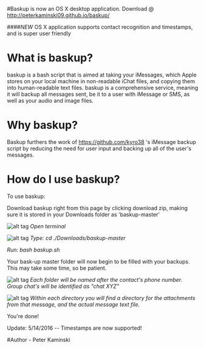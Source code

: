 #Baskup is now an OS X desktop application. Download @ http://peterkaminski09.github.io/baskup/
  
####*NEW* OS X application supports contact recognition and timestamps, and is super user friendly

# What is baskup?

baskup is a bash script that is aimed at taking your iMessages, which Apple stores on your local machine in non-readable iChat files, and copying them into human-readable text files.
baskup is a comprehensive service, meaning it will backup all messages sent, be it to a user with iMessage or SMS, as well as your audio and image files. 

# Why baskup? 

Baskup furthers the work of https://github.com/kyro38 's iMessage backup script by reducing the need for user input and backing up all of the user's messages. 

# How do I use baskup? 

To use baskup:

Download baskup right from this page by clicking download zip, making sure it is stored in your Downloads folder as 'baskup-master'

![alt tag](https://cloud.githubusercontent.com/assets/5935411/8760632/23ce21b8-2cee-11e5-80d7-37c97505cd17.JPEG)
_Open terminal_


![alt tag](https://cloud.githubusercontent.com/assets/5935411/8760636/2be1c850-2cee-11e5-96e9-92b2a1b4b10a.png)
_Type: cd ./Downloads/baskup-master_

_Run: bash baskup.sh_


Your bask-up master folder will now begin to be filled with your backups. This may take some time, so be patient. 

![alt tag](https://cloud.githubusercontent.com/assets/5935411/8760633/272d34c0-2cee-11e5-87c7-084d3bc8f21f.png)
_Each folder will be named after the contact's phone number. Group chat's will be identified as "chat XYZ"_

![alt tag](https://cloud.githubusercontent.com/assets/5935411/8760635/29201a04-2cee-11e5-9cc7-668b6a6e5ee0.png)
_Within each directory you will find a directory for the attachments from that message, and the actual message text file._ 

You're done! 


Update: 5/14/2016 -- Timestamps are now supported! 


#Author - Peter Kaminski
